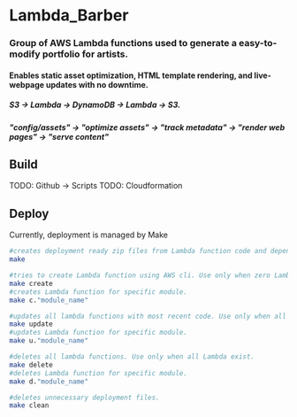 # Lambda_Barber 
### Group of AWS Lambda functions used to generate a easy-to-modify portfolio for artists.
#### Enables static asset optimization, HTML template rendering, and live-webpage updates with no downtime.
##### 	S3 		-> 	Lambda 			-> 	DynamoDB		->	Lambda			->	S3.
##### 	"config/assets" -> 	"optimize assets" 	-> 	"track metadata"	-> 	"render web pages"	->	"serve content"

## Build
TODO: Github -> Scripts
TODO: Cloudformation

## Deploy
Currently, deployment is managed by Make
```bash
#creates deployment ready zip files from Lambda function code and dependencies
make

#tries to create Lambda function using AWS cli. Use only when zero Lambda exist.
make create
#creates Lambda function for specific module.
make c."module_name"

#updates all lambda functions with most recent code. Use only when all Lambda exist.
make update 
#updates Lambda function for specific module.
make u."module_name" 

#deletes all lambda functions. Use only when all Lambda exist.
make delete
#deletes Lambda function for specific module.
make d."module_name"

#deletes unnecessary deployment files.
make clean
```
